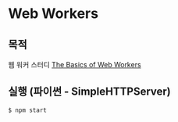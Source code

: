 # Web Workers

## 목적
웹 워커 스터디
[The Basics of Web Workers](https://www.html5rocks.com/en/tutorials/workers/basics/)

## 실행 (파이썬 - SimpleHTTPServer)
```sh
$ npm start
```
